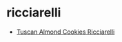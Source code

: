 # ricciarelli

 * [Tuscan Almond Cookies Ricciarelli](index/t/tuscan-almond-cookies-ricciarelli.json)
